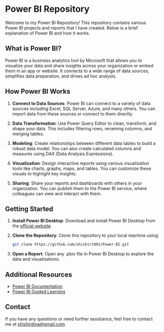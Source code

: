 # Power BI Repository

Welcome to my Power BI Repository! This repository contains various Power BI projects and reports that I have created. Below is a brief explanation of Power BI and how it works.

## What is Power BI?

Power BI is a business analytics tool by Microsoft that allows you to visualize your data and share insights across your organization or embed them in an app or website. It connects to a wide range of data sources, simplifies data preparation, and drives ad hoc analysis.

## How Power BI Works

1. **Connect to Data Sources**: Power BI can connect to a variety of data sources including Excel, SQL Server, Azure, and many others. You can import data from these sources or connect to them directly.

2. **Data Transformation**: Use Power Query Editor to clean, transform, and shape your data. This includes filtering rows, renaming columns, and merging tables.

3. **Modeling**: Create relationships between different data tables to build a robust data model. You can also create calculated columns and measures using DAX (Data Analysis Expressions).

4. **Visualization**: Design interactive reports using various visualization tools like charts, graphs, maps, and tables. You can customize these visuals to highlight key insights.

5. **Sharing**: Share your reports and dashboards with others in your organization. You can publish them to the Power BI service, where colleagues can view and interact with them.

## Getting Started

1. **Install Power BI Desktop**: Download and install Power BI Desktop from the [official website](https://powerbi.microsoft.com/desktop/).

2. **Clone the Repository**: Clone this repository to your local machine using:
   ```bash
   git clone https://github.com/shishir1991/Power-BI.git

3. **Open a Report**: Open any .pbix file in Power BI Desktop to explore the data and visualizations.

## Additional Resources
- [Power BI Documentation](https://docs.microsoft.com/en-us/power-bi/)
- [Power BI Guided Learning](https://docs.microsoft.com/en-us/power-bi/guided-learning/)

## Contact
If you have any questions or need further assistance, feel free to contact me at shishirdma@gmail.com. 
